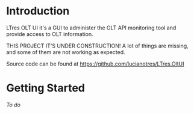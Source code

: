 # Introduction

LTres OLT UI it's a GUI to administer the OLT API monitoring tool and provide access to OLT information.

THIS PROJECT IT'S UNDER CONSTRUCTION! A lot of things are missing, and some of them are not working as expected.

Source code can be found at https://github.com/lucianotres/LTres.OltUI

# Getting Started

_To do_
